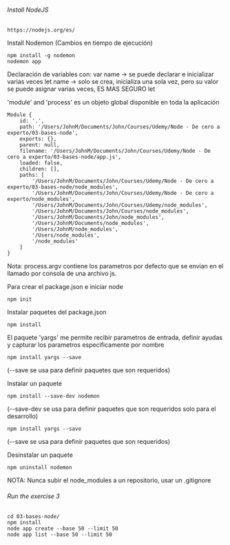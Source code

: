 ###### Install NodeJS
    https://nodejs.org/es/

Install Nodemon (Cambios en tiempo de ejecución)
```
npm install -g nodemon
nodemon app
```

Declaración de variables con:
var name -> se puede declarar e inicializar varias veces
let name -> solo se crea, inicializa una sola vez, pero su valor se puede asignar varias veces, ES MAS SEGURO let

'module' and 'process' es un objeto global disponible en toda la aplicación
```
Module {
    id: '.',
    path: '/Users/JohnM/Documents/John/Courses/Udemy/Node - De cero a experto/03-bases-node',
    exports: {},
    parent: null,
    filename: '/Users/JohnM/Documents/John/Courses/Udemy/Node - De cero a experto/03-bases-node/app.js',
    loaded: false,
    children: [],
    paths: [
        '/Users/JohnM/Documents/John/Courses/Udemy/Node - De cero a experto/03-bases-node/node_modules',
        '/Users/JohnM/Documents/John/Courses/Udemy/Node - De cero a experto/node_modules',
        '/Users/JohnM/Documents/John/Courses/Udemy/node_modules',
        '/Users/JohnM/Documents/John/Courses/node_modules',
        '/Users/JohnM/Documents/John/node_modules',
        '/Users/JohnM/Documents/node_modules',
        '/Users/JohnM/node_modules',
        '/Users/node_modules',
        '/node_modules'
    ]
}
```

Nota: process.argv contiene los parametros por defecto que se envian en el llamado por consola de una archivo js.

Para crear el package.json e iniciar node
```
npm init
```

Instalar paquetes del package.json
```
npm install
```

El paquete 'yargs' me permite recibir parametros de entrada, definir ayudas y capturar los parametros especificamente por nombre
```
npm install yargs --save
``` 
(--save se usa para definir paquetes que son requeridos)

Instalar un paquete
```
npm install --save-dev nodemon
``` 
(--save-dev se usa para definir paquetes que son requeridos solo para el desarrollo)
```
npm install yargs --save
``` 
(--save se usa para definir paquetes que son requeridos)

Desinstalar un paquete
```
npm uninstall nodemon
```

NOTA: Nunca subir el node_modules a un repositorio, usar un .gitignore

###### Run the exercise 3
```
cd 03-bases-node/
npm install
node app create --base 50 --limit 50
node app list --base 50 --limit 50
```
